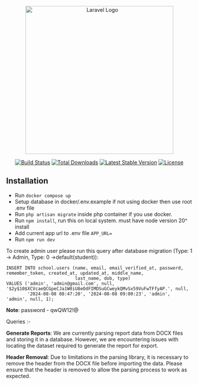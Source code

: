 <p align="center"><a href="https://laravel.com" target="_blank"><img src="https://raw.githubusercontent.com/laravel/art/master/logo-lockup/5%20SVG/2%20CMYK/1%20Full%20Color/laravel-logolockup-cmyk-red.svg" width="400" alt="Laravel Logo"></a></p>

<p align="center">
<a href="https://github.com/laravel/framework/actions"><img src="https://github.com/laravel/framework/workflows/tests/badge.svg" alt="Build Status"></a>
<a href="https://packagist.org/packages/laravel/framework"><img src="https://img.shields.io/packagist/dt/laravel/framework" alt="Total Downloads"></a>
<a href="https://packagist.org/packages/laravel/framework"><img src="https://img.shields.io/packagist/v/laravel/framework" alt="Latest Stable Version"></a>
<a href="https://packagist.org/packages/laravel/framework"><img src="https://img.shields.io/packagist/l/laravel/framework" alt="License"></a>
</p>

## Installation

- Run `docker compose up`
- Setup database in docker/.env.example if not using docker then use root .env file
- Run `php artisan migrate` inside php container if you use docker.
- Run `npm install`, run this on local system. must have node version 20^ install
- Add current app url to .env file `APP_URL=`
- Run `npm run dev`

To create admin user please run this query after database migration (Type: 1 -> Admin, Type: 0 ->default(student)):
```
INSERT INTO school.users (name, email, email_verified_at, password, remember_token, created_at, updated_at, middle_name,
                          last_name, dob, type)
VALUES ('admin', 'admin@gmail.com', null, '$2y$10$XCVcaeQCGpeCJa1W0iU8eOdFIMDSuGCweykQMvSx59VuFwTFfyAP.', null,
        '2024-08-08 08:47:20', '2024-08-08 09:00:23', 'admin', 'admin', null, 1);
```
**Note**: password - qwQW12!@

Queries :- 

**Generate Reports**: We are currently parsing report data from DOCX files and storing it in a database. However, we are encountering issues with locating the dataset required to generate the report for export.

**Header Removal**: Due to limitations in the parsing library, it is necessary to remove the header from the DOCX file before importing the data. Please ensure that the header is removed to allow the parsing process to work as expected.
